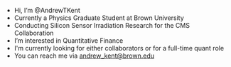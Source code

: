 - Hi, I’m @AndrewTKent
- Currently a Physics Graduate Student at Brown University 
- Conducting Silicon Sensor Irradiation Research for the CMS Collaboration 
- I’m interested in Quantitative Finance
- I'm currently looking for either collaborators or for a full-time quant role
- You can reach me via andrew_kent@brown.edu

<!---
AndrewTKent/AndrewTKent is a ✨ special ✨ repository because its `README.md` (this file) appears on your GitHub profile.
You can click the Preview link to take a look at your changes.
--->
